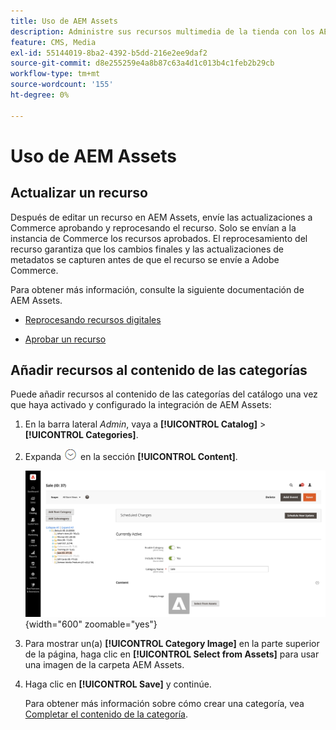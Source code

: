 ```yaml
---
title: Uso de AEM Assets
description: Administre sus recursos multimedia de la tienda con los AEM Assets.
feature: CMS, Media
exl-id: 55144019-8ba2-4392-b5dd-216e2ee9daf2
source-git-commit: d8e255259e4a8b87c63a4d1c013b4c1feb2b29cb
workflow-type: tm+mt
source-wordcount: '155'
ht-degree: 0%

---
```


# Uso de AEM Assets

<!--In ACAP-844, this topic was linked to from the Commerce Admin products images and videos when the Assets integration is enabled. If the URL to the topic changes, be sure to add a redirect.-->

## Actualizar un recurso

Después de editar un recurso en AEM Assets, envíe las actualizaciones a Commerce aprobando y reprocesando el recurso. Solo se envían a la instancia de Commerce los recursos aprobados. El reprocesamiento del recurso garantiza que los cambios finales y las actualizaciones de metadatos se capturen antes de que el recurso se envíe a Adobe Commerce.

Para obtener más información, consulte la siguiente documentación de AEM Assets.

- [Reprocesando recursos digitales](https://experienceleague.adobe.com/es/docs/experience-manager-cloud-service/content/assets/manage/reprocessing)

- [Aprobar un recurso](https://experienceleague.adobe.com/es/docs/experience-manager-cloud-service/content/assets/dynamicmedia/dynamic-media-open-apis/approve-assets)

## Añadir recursos al contenido de las categorías

Puede añadir recursos al contenido de las categorías del catálogo una vez que haya activado y configurado la integración de AEM Assets:

1. En la barra lateral _Admin_, vaya a **[!UICONTROL Catalog]** > **[!UICONTROL Categories]**.

1. Expanda ![Selector de expansión](../assets/icon-display-expand.png) en la sección **[!UICONTROL Content]**.

   ![Contenido de categoría](./assets/aem-assets-manage-categories.png){width="600" zoomable="yes"}

1. Para mostrar un(a) **[!UICONTROL Category Image]** en la parte superior de la página, haga clic en **[!UICONTROL Select from Assets]** para usar una imagen de la carpeta AEM Assets.

1. Haga clic en **[!UICONTROL Save]** y continúe.

   Para obtener más información sobre cómo crear una categoría, vea [Completar el contenido de la categoría](../catalog/category-create.md#step-3-complete-the-category-content).
